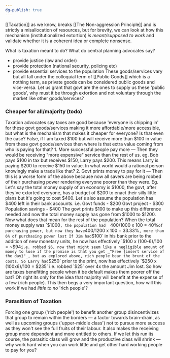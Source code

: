 ```yaml
---
dg-publish: true
---
```

[[Taxation]] as we know, breaks [[The Non-aggression Principle]] and is strictly a misallocation of resources, but for brevity, we can look at how this mechanism (institutionalized extortion) _is meant/supposed to work_ and validate whether it is a coherent idea or complete nonsense.

What is taxation meant to do? What do central planning advocates say?
- provide justice (law and order)
- provide protection (national security, policing etc)
- provide essential services to the population
These goods/services vary but all fall under the colloquial term of [[Public Goods]] which is a nothing term, as private goods can be considered public goods and vice-versa. 
Let us grant that govt are the ones to supply us these 'public goods', why must it be through extortion and not voluntary through the market like other goods/services?

### Cheaper for all/majority (todo)
Taxation advocates say taxes are good because 'everyone is chipping in' for these govt goods/services making it more affordable/more accessible, but what is the mechanism that makes it cheaper for everyone? Is that even the case?
False, if I am taxed $100 but will receive more than $100 in value from these govt goods/services then where is that extra value coming from who is paying for that?
	  1. More successful people pay more — Then they would be receiving "more expensive" service than the rest of us. eg. Bob pays $100 in tax but receives $150, Larry pays $200. This means Larry is paying $200 to receive $150 in value. In what world would a rational person knowingly make a trade like that?
	  2. Govt prints money to pay for it — Then this is a worse form of the above because now all savers are being robbed of their purchasing power rendering everyone poorer than they were.
	     Eg. Let's say the total money supply of an economy is $1000, the govt, after they've extorted everyone, has a budget of $200 to enact their silly little plans but it's going to cost $400. Let's also assume the population has $400 left in their bank accounts.
		 i.e. 
		 Govt funds - $200
		 Govt project - $300
		 Population savings - $400
		 The govt prints $100 to make up this difference needed and now the total money supply has gone from $1000 to $1200. Now what does that mean for the rest of the population?
		 When the total money supply was `$1000`, the population had 
		 `400/1000 x 100 = 40%` of purchasing power, but now they have
		 `400/1200 x 100 = 33.33%` , more than 6% of purchasing power lost
		 If Jim had `$100` in his bank prior to the addition of new monetary units, he now has effectively `$100 x (100-6)/100 = ~$94` i.e. robbed $6, now that might seem like a negligible amount of money to lose if the promise is that you get _"Free {insert service of the day}"_, but as explored above, rich people bear the brunt of the costs.
		 So Larry had `$250` prior to the print, now has effectively `$250 x (100x6)/100 = $235` i.e. robbed `$25` over 4x the amount Jim lost.
		So how are taxes benefitting people when it be default makes them poorer off the bat?
		Oh right its only for the idea that majority will benefit at the expense of a few (rich people). This then begs a very important question, how will this work if we had _little to no_ 'rich people'?

### Parasitism of Taxation
Forcing one group ('rich people') to benefit another group disincentivizes that group to remain within the borders — a factor towards brain-drain, as well as upcoming groups ('upper-middle class') not to pursue more success as they won't see the full fruits of their labour. It also makes the receiving group more dependent and more entitled to others. If we let this run its course, the parasitic class will grow and the productive class will shrink — why work hard when you can work little and get other hard working people to pay for you?
